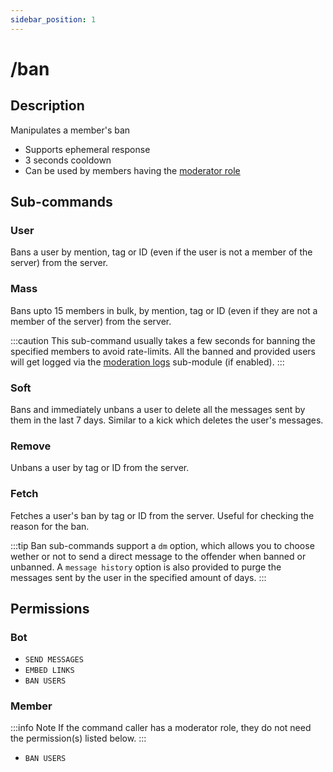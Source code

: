 ```yaml
---
sidebar_position: 1
---
```


# /ban
## Description
Manipulates a member's ban

- Supports ephemeral response
- 3 seconds cooldown
- Can be used by members having the [moderator role](/docs/setup/modroles)

## Sub-commands
### User
Bans a user by mention, tag or ID (even if the user is not a member of the server) from the server.

### Mass
Bans upto 15 members in bulk, by mention, tag or ID (even if they are not a member of the server) from the server.

:::caution
This sub-command usually takes a few seconds for banning the specified members to avoid rate-limits. All the banned and provided users will get logged via the [moderation logs](/docs/logger/sub_modules/moderation) sub-module (if enabled).
:::

### Soft
Bans and immediately unbans a user to delete all the messages sent by them in the last 7 days. Similar to a kick which deletes the user's messages.

### Remove
Unbans a user by tag or ID from the server.

### Fetch
Fetches a user's ban by tag or ID from the server. Useful for checking the reason for the ban.

:::tip
Ban sub-commands support a `dm` option, which allows you to choose wether or not to send a direct message to the offender when banned or unbanned. A `message history` option is also provided to purge the messages sent by the user in the specified amount of days.
:::

## Permissions
### Bot
- `SEND MESSAGES`
- `EMBED LINKS`
- `BAN USERS`
### Member

:::info Note
If the command caller has a moderator role, they do not need the permission(s) listed below.
:::

- `BAN USERS`
